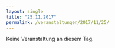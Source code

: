 ```yaml
---
layout: single
title: "25.11.2017"
permalink: /veranstaltungen/2017/11/25/
---
```


Keine Veranstaltung an diesem Tag.
